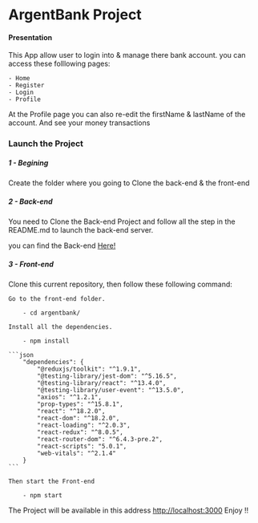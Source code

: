 # ArgentBank Project

#### Presentation

This App allow user to login into & manage there bank account.
you can access these folllowing pages:

    - Home
    - Register
    - Login
    - Profile

At the Profile page you can also re-edit the firstName & lastName of
the account.
And see your money transactions

### Launch the Project

##### 1 - Begining

Create the folder where you going to Clone the back-end & the front-end

##### 2 - Back-end

You need to Clone the Back-end Project and follow all the step in the README.md
to launch the back-end server.

you can find the Back-end [Here!](https://github.com/OpenClassrooms-Student-Center/Project-10-Bank-API)

##### 3 - Front-end

Clone this current repository, then follow these following command:

    Go to the front-end folder.

        - cd argentbank/

    Install all the dependencies.

        - npm install

    ```json
        "dependencies": {
            "@reduxjs/toolkit": "^1.9.1",
            "@testing-library/jest-dom": "^5.16.5",
            "@testing-library/react": "^13.4.0",
            "@testing-library/user-event": "^13.5.0",
            "axios": "^1.2.1",
            "prop-types": "^15.8.1",
            "react": "^18.2.0",
            "react-dom": "^18.2.0",
            "react-loading": "^2.0.3",
            "react-redux": "^8.0.5",
            "react-router-dom": "^6.4.3-pre.2",
            "react-scripts": "5.0.1",
            "web-vitals": "^2.1.4"
        }
    ```

    Then start the Front-end

        - npm start

The Project will be available in this address [http://localhost:3000](http://localhost:3000)
Enjoy !!

